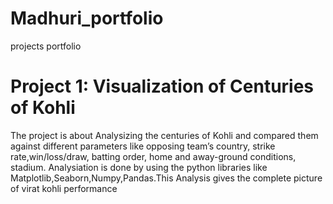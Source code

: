 # Madhuri_portfolio
projects portfolio

# Project 1: Visualization of Centuries of Kohli
The project is about Analysizing the centuries of Kohli and compared them against different parameters like opposing team’s country, strike rate,win/loss/draw, batting order, home and away-ground conditions, stadium. Analysiation is done by using the python libraries like Matplotlib,Seaborn,Numpy,Pandas.This Analysis gives the complete picture of virat kohli performance
